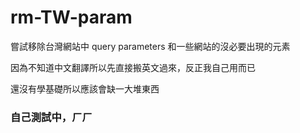 # rm-TW-param
嘗試移除台灣網站中 query parameters 和一些網站的沒必要出現的元素

因為不知道中文翻譯所以先直接搬英文過來，反正我自己用而已

還沒有學基礎所以應該會缺一大堆東西

### 自己測試中，ㄏㄏ
